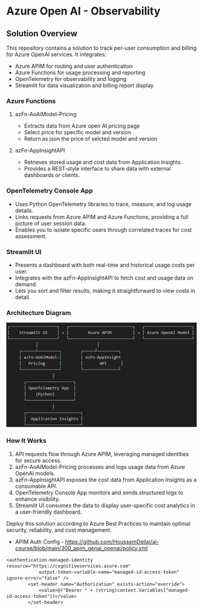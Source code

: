 # Azure Open AI - Observability

## Solution Overview

This repository contains a solution to track per-user consumption and billing for Azure OpenAI services. It integrates:

- Azure APIM for routing and user authentication
- Azure Functions for usage processing and reporting
- OpenTelemetry for observability and logging
- Streamlit for data visualization and billing report display

### Azure Functions

1. azFn-AoAiModel-Pricing

    - Extracts data from Azure open AI pricing page
    - Select price for specific model and version 
    - Return as json the price of selcted model and version

2. azFn-AppInsightAPI

    - Retrieves stored usage and cost data from Application Insights.
    - Provides a REST-style interface to share data with external dashboards or clients.

### OpenTelemetry Console App

- Uses Python OpenTelemetry libraries to trace, measure, and log usage details.
- Links requests from Azure APIM and Azure Functions, providing a full picture of user session data.
- Enables you to isolate specific users through correlated traces for cost assessment.

### Streamlit UI

- Presents a dashboard with both real-time and historical usage costs per user.
- Integrates with the azFn-AppInsightAPI to fetch cost and usage data on demand.
- Lets you sort and filter results, making it straightforward to view costs in detail.

### Architecture Diagram

<p align="center">
  <img  src="https://github.com/khanasif1/ai-demo-world/blob/main/observability/resources/architecture.png">
</p>

### How It Works

1. API requests flow through Azure APIM, leveraging managed identities for secure access.
2. azFn-AoAiModel-Pricing processes and logs usage data from Azure OpenAI models.
3. azFn-AppInsightAPI exposes the cost data from Application Insights as a consumable API.
4. OpenTelemetry Console App monitors and sends structured logs to enhance visibility.
5. Streamlit UI consumes the data to display user-specific cost analytics in a user-friendly dashboard.

Deploy this solution according to Azure Best Practices to maintain optimal security, reliability, and cost management.

- APIM Auth Config - https://github.com/HoussemDellai/ai-course/blob/main/300_apim_genai_openai/policy.xml
<!-- https://www.youtube.com/watch?v=8u75pIIObpo&t=1037s -->
```
<authentication-managed-identity resource="https://cognitiveservices.azure.com"
            output-token-variable-name="managed-id-access-token" ignore-error="false" />
        <set-header name="Authorization" exists-action="override">
            <value>@("Bearer " + (string)context.Variables["managed-id-access-token"])</value>
        </set-header>

```
